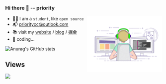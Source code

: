 ### Hi there 👋  -- priority

<img src="./coding.gif" width="240"  align="right">


  - 🐱‍👓 I am a `student`, like `open source`
  - 📬 prioritycc@outlook.com
  - 📚 visit my [website](https://priority-me.netlify.app/) / [blog](https://priority-me.netlify.app/posts) /  [掘金](https://juejin.cn/user/3466114142048472)
  - 🤔 coding... 

![Anurag's GitHub stats](https://github-readme-stats.vercel.app/api?username=priority3&show_icons=true&theme=flag-india)


## Views 
![](https://profile-counter.glitch.me/priority3/count.svg)
